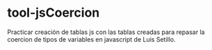 # tool-jsCoercion
Practicar creación de tablas js con las tablas creadas para repasar la coercion de tipos de variables en javascript de Luis Setillo.

